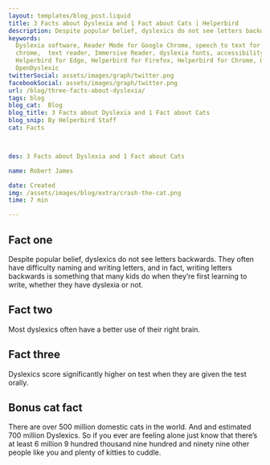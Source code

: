 ```yaml
---
layout: templates/blog_post.liquid
title: 3 Facts about Dyslexia and 1 Fact about Cats | Helperbird
description: Despite popular belief, dyslexics do not see letters backwards.
keywords:
  Dyslexia software, Reader Mode for Google Chrome, speech to text for chrome, Text to speech for
  chrome,  text reader, Immersive Reader, dyslexia fonts, accessibility software, dyslexia software,
  Helperbird for Edge, Helperbird for Firefox, Helperbird for Chrome, Opendyslexic for Chrome,
  OpenDyslexic
twitterSocial: assets/images/graph/twitter.png
facebookSocial: assets/images/graph/twitter.png
url: /blog/three-facts-about-dyslexia/
tags: blog
blog_cat:  Blog
blog_title: 3 Facts about Dyslexia and 1 Fact about Cats
blog_snip: By Helperbird Staff
cat: Facts



des: 3 Facts about Dyslexia and 1 Fact about Cats

name: Robert James

date: Created
img: /assets/images/blog/extra/crash-the-cat.png
time: 7 min

---
```


  

## Fact one

  

Despite popular belief, dyslexics do not see letters backwards. They often have difficulty naming and writing letters, and in fact, writing letters backwards is something that many kids do when they’re first learning to write, whether they have dyslexia or not.

  

## Fact two

  

Most dyslexics often have a better use of their right brain.

  

## Fact three

  

Dyslexics score significantly higher on test when they are given the test orally.

  

## Bonus cat fact

  

There are over 500 million domestic cats in the world. And and estimated 700 million Dyslexics. So if you ever are feeling alone just know that there’s at least 6 million 9 hundred thousand nine hundred and ninety nine other people like you and plenty of kitties to cuddle.